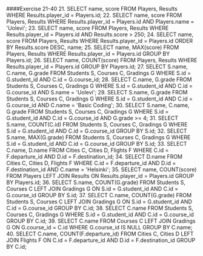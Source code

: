 ####Exercise 21-40
21. SELECT name, score FROM Players, Results WHERE Results.player_id = Players.id;
22. SELECT name, score FROM Players, Results WHERE Results.player_id = Players.id AND Players.name = 'Uolevi';
23. SELECT name, score FROM Players, Results WHERE Results.player_id = Players.id AND Results.score > 250;
24. SELECT name, score FROM Players, Results WHERE Results.player_id = Players.id ORDER BY Results.score DESC, name;
25. SELECT name, MAX(score) FROM Players, Results WHERE Results.player_id = Players.id GROUP BY Players.id;
26. SELECT name, COUNT(score) FROM Players, Results WHERE Results.player_id = Players.id GROUP BY Players.id;
27. SELECT S.name, C.name, G.grade FROM Students S, Courses C, Gradings G WHERE S.id = G.student_id AND C.id = G.course_id;
28. SELECT C.name, G.grade FROM Students S, Courses C, Gradings G WHERE S.id = G.student_id AND C.id = G.course_id AND S.name = 'Uolevi';
29. SELECT S.name, G.grade FROM Students S, Courses C, Gradings G WHERE S.id = G.student_id AND C.id = G.course_id AND C.name = 'Basic Coding';
30. SELECT S.name, C.name, G.grade FROM Students S, Courses C, Gradings G WHERE S.id = G.student_id AND C.id = G.course_id AND G.grade >= 4;
31. SELECT S.name, COUNT(C.id) FROM Students S, Courses C, Gradings G WHERE S.id = G.student_id AND C.id = G.course_id GROUP BY S.id;
32. SELECT S.name, MAX(G.grade) FROM Students S, Courses C, Gradings G WHERE S.id = G.student_id AND C.id = G.course_id GROUP BY S.id;
33. SELECT C.name, D.name FROM Cities C, Cities D, Flights F WHERE C.id = F.departure_id AND D.id = F.destination_id;
34. SELECT D.name FROM Cities C, Cities D, Flights F WHERE C.id = F.departure_id AND D.id = F.destination_id AND C.name = 'Helsinki';
35. SELECT name, COUNT(score) FROM Players LEFT JOIN Results ON Results.player_id = Players.id GROUP BY Players.id;
36. SELECT S.name, COUNT(G.grade) FROM Students S, Courses C LEFT JOIN Gradings G ON S.id = G.student_id AND C.id = G.course_id GROUP BY S.id;
37. SELECT C.name, COUNT(G.grade) FROM Students S, Courses C LEFT JOIN Gradings G ON S.id = G.student_id AND C.id = G.course_id GROUP BY C.id;
38. SELECT C.name FROM Students S, Courses C, Gradings G WHERE S.id = G.student_id AND C.id = G.course_id GROUP BY C.id;
39. SELECT C.name FROM Courses C LEFT JOIN Gradings G ON G.course_id = C.id WHERE G.course_id IS NULL GROUP BY C.name; 
40. SELECT C.name, COUNT(F.departure_id) FROM Cities C, Cities D LEFT JOIN Flights F ON C.id = F.departure_id AND D.id = F.destination_id GROUP BY C.id;